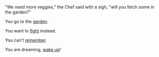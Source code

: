 "We need more veggies," the Chef said with a sigh, "will you fetch some in the garden?"

You go to the [garden](garden/choose.md).

You want to [fight](../../../fight-out/fight-out.md) instead.

You can't [remember](english/memories/memories.md).

You are dreaming, [wake up](english/memories/ground-hog/wakeup.md)!